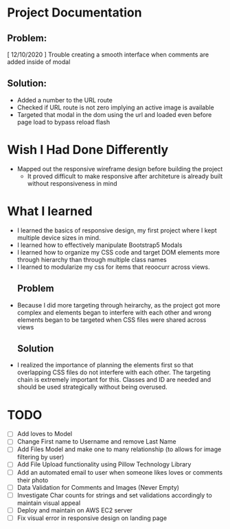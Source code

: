 # Project Documentation
## Problem:  
[ 12/10/2020 ] Trouble creating a smooth interface when comments are added inside of modal
## Solution:
- Added a number to the URL route 
- Checked if URL route is not zero implying an active image is available
- Targeted that modal in the dom using the url and loaded even before page load to bypass reload flash


# Wish I Had Done Differently
- Mapped out the responsive wireframe design before building the project
  - It proved difficult to make responsive after architeture is already built without responsiveness in mind

# What I learned
- I learned the basics of responsive design, my first project where I kept multiple device sizes in mind.
- I learned how to effectively manipulate Bootstrap5 Modals
- I learned how to organize my CSS code and target DOM elements more through hierarchy than through multiple class names
- I learned to modularize my css for items that reoocurr across views.
  ## Problem 
- Because I did more targeting through heirarchy, as the project got more complex and elements began to interfere with each other and wrong elements began to be targeted when CSS files were shared across views
  ## Solution
- I realized the importance of planning the elements first so that overlapping CSS files do not interfere with each other. The targeting chain is extremely important for this. Classes and ID are needed and should be used strategically without being overused.


# TODO

- [ ] Add loves to Model
- [ ] Change First name to Username and remove Last Name
- [ ] Add Files Model and make one to many relationship (to allows for image filtering by user)
- [ ] Add File Upload functionality using Pillow Technology Library
- [ ] Add an automated email to user when someone likes loves or comments their photo
- [ ] Data Validation for Comments and Images (Never Empty)
- [ ] Investigate Char counts for strings and set validations accordingly to maintain visual appeal
- [ ] Deploy and maintain on AWS EC2 server
- [ ] Fix visual error in responsive design on landing page